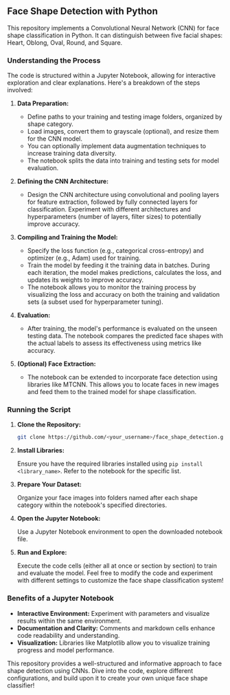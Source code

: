 ## Face Shape Detection with Python 

This repository implements a Convolutional Neural Network (CNN) for face shape classification in Python. It can distinguish between five facial shapes: Heart, Oblong, Oval, Round, and Square.

###  Understanding the Process

The code is structured within a Jupyter Notebook, allowing for interactive exploration and clear explanations. Here's a breakdown of the steps involved:

1. **Data Preparation:**
   - Define paths to your training and testing image folders, organized by shape category.
   - Load images, convert them to grayscale (optional), and resize them for the CNN model.
   - You can optionally implement data augmentation techniques to increase training data diversity.
   - The notebook splits the data into training and testing sets for model evaluation.

2. **Defining the CNN Architecture:**
   - Design the CNN architecture using convolutional and pooling layers for feature extraction, followed by fully connected layers for classification. Experiment with different architectures and hyperparameters (number of layers, filter sizes) to potentially improve accuracy.

3. **Compiling and Training the Model:**
   - Specify the loss function (e.g., categorical cross-entropy) and optimizer (e.g., Adam) used for training.
   - Train the model by feeding it the training data in batches. During each iteration, the model makes predictions, calculates the loss, and updates its weights to improve accuracy.
   - The notebook allows you to monitor the training process by visualizing the loss and accuracy on both the training and validation sets (a subset used for hyperparameter tuning).

4. **Evaluation:**
   - After training, the model's performance is evaluated on the unseen testing data. The notebook compares the predicted face shapes with the actual labels to assess its effectiveness using metrics like accuracy.

5. **(Optional) Face Extraction:**
   - The notebook can be extended to incorporate face detection using libraries like MTCNN. This allows you to locate faces in new images and feed them to the trained model for shape classification.

###   Running the Script

1. **Clone the Repository:**

   ```bash
   git clone https://github.com/<your_username>/face_shape_detection.git
   ```

2. **Install Libraries:**

   Ensure you have the required libraries installed using `pip install <library_name>`. Refer to the notebook for the specific list.

3. **Prepare Your Dataset:**

   Organize your face images into folders named after each shape category within the notebook's specified directories.

4. **Open the Jupyter Notebook:**

   Use a Jupyter Notebook environment to open the downloaded notebook file.

5. **Run and Explore:**

   Execute the code cells (either all at once or section by section) to train and evaluate the model. Feel free to modify the code and experiment with different settings to customize the face shape classification system!

###   Benefits of a Jupyter Notebook

* **Interactive Environment:** Experiment with parameters and visualize results within the same environment.
* **Documentation and Clarity:** Comments and markdown cells enhance code readability and understanding.
* **Visualization:** Libraries like Matplotlib allow you to visualize training progress and model performance.

This repository provides a well-structured and informative approach to face shape detection using CNNs. Dive into the code, explore different configurations, and build upon it to create your own unique face shape classifier!
